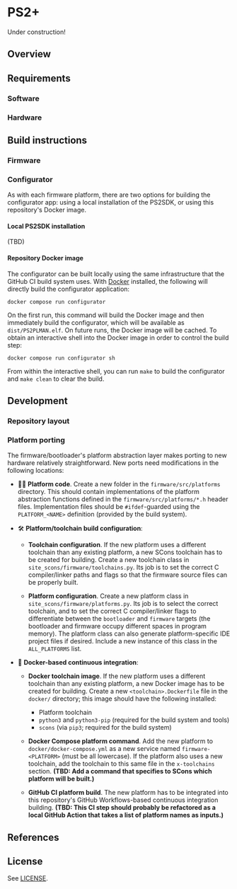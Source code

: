 # PS2+

Under construction!

## Overview

## Requirements

### Software

### Hardware

## Build instructions

### Firmware

### Configurator

As with each firmware platform, there are two options for building the configurator app: using a local installation of the PS2SDK, or using this repository's Docker image.

#### Local PS2SDK installation

(TBD)

#### Repository Docker image

The configurator can be built locally using the same infrastructure that the GitHub CI build system uses. With [Docker](https://www.docker.com/products/docker-desktop/) installed, the following will directly build the configurator application:

```
docker compose run configurator
```

On the first run, this command will build the Docker image and then immediately build the configurator, which will be available as `dist/PS2PLMAN.elf`. On future runs, the Docker image will be cached. To obtain an interactive shell into the Docker image in order to control the build step:

```
docker compose run configurator sh
```

From within the interactive shell, you can run `make` to build the configurator and `make clean` to clear the build.

## Development
    
### Repository layout
    
### Platform porting

The firmware/bootloader's platform abstraction layer makes porting to new hardware relatively straightforward. New ports need modifications in the following locations:

- 👩‍💻 **Platform code**. Create a new folder in the `firmware/src/platforms` directory. This should contain implementations of the platform abstraction functions defined in the `firmware/src/platforms/*.h` header files. Implementation files should be `#ifdef`-guarded using the `PLATFORM_<NAME>` definition (provided by the build system).

- 🛠 **Platform/toolchain build configuration**:
    - **Toolchain configuration**. If the new platform uses a different toolchain than any existing platform, a new SCons toolchain has to be created for building. Create a new toolchain class in `site_scons/firmware/toolchains.py`. Its job is to set the correct C compiler/linker paths and flags so that the firmware source files can be properly built.

    - **Platform configuration**. Create a new platform class in `site_scons/firmware/platforms.py`. Its job is to select the correct toolchain, and to set the correct C compiler/linker flags to differentiate between the `bootloader` and `firmware` targets (the bootloader and firmware occupy different spaces in program memory). The platform class can also generate platform-specific IDE project files if desired. Include a new instance of this class in the `ALL_PLATFORMS` list.

- 🐳 **Docker-based continuous integration**:
    - **Docker toolchain image**. If the new platform uses a different toolchain than any existing platform, a new Docker image has to be created for building. Create a new `<toolchain>.Dockerfile` file in the `docker/` directory; this image should have the following installed:
        - Platform toolchain
        - `python3` and `python3-pip` (required for the build system and tools)
        - `scons` (via `pip3`; required for the build system)

    - **Docker Compose platform command**. Add the new platform to `docker/docker-compose.yml` as a new service named `firmware-<PLATFORM>` (must be all lowercase). If the platform also uses a new toolchain, add the toolchain to this same file in the `x-toolchains` section. **(TBD: Add a command that specifies to SCons which platform will be built.)**

    - **GitHub CI platform build**. The new platform has to be integrated into this repository's GitHub Workflows-based continuous integration building. **(TBD: This CI step should probably be refactored as a local GitHub Action that takes a list of platform names as inputs.)**

## References

## License

See [LICENSE](https://github.com/kbhomes/ps2plus/blob/main/LICENSE).
